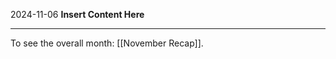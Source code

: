 2024-11-06
__Insert Content Here__
_______________________
To see the overall month: [[November Recap]].